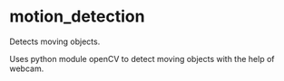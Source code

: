 # motion_detection
Detects moving objects.

Uses python module openCV to detect moving objects with the help of webcam.
